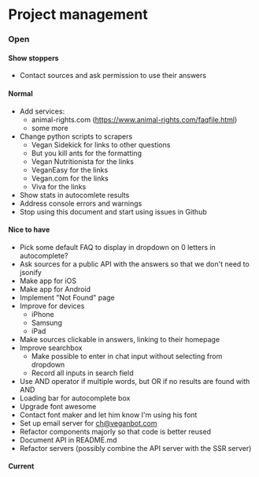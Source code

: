 # Project management

### Open

#### Show stoppers

* Contact sources and ask permission to use their answers

#### Normal

* Add services:
  * animal-rights.com (https://www.animal-rights.com/faqfile.html)
  * some more
* Change python scripts to scrapers
  * Vegan Sidekick for links to other questions
  * But you kill ants for the formatting
  * Vegan Nutritionista for the links
  * VeganEasy for the links
  * Vegan.com for the links
  * Viva for the links
* Show stats in autocomlete results
* Address console errors and warnings
* Stop using this document and start using issues in Github

#### Nice to have

* Pick some default FAQ to display in dropdown on 0 letters in autocomplete?
* Ask sources for a public API with the answers so that we don't need to jsonify
* Make app for iOS
* Make app for Android
* Implement "Not Found" page
* Improve for devices
  * iPhone
  * Samsung
  * iPad
* Make sources clickable in answers, linking to their homepage
* Improve searchbox
  * Make possible to enter in chat input without selecting from dropdown
  * Record all inputs in search field
* Use AND operator if multiple words, but OR if no results are found with AND
* Loading bar for autocomplete box
* Upgrade font awesome
* Contact font maker and let him know I'm using his font
* Set up email server for ch@veganbot.com
* Refactor components majorly so that code is better reused
* Document API in README.md
* Refactor servers (possibly combine the API server with the SSR server)

#### Current
